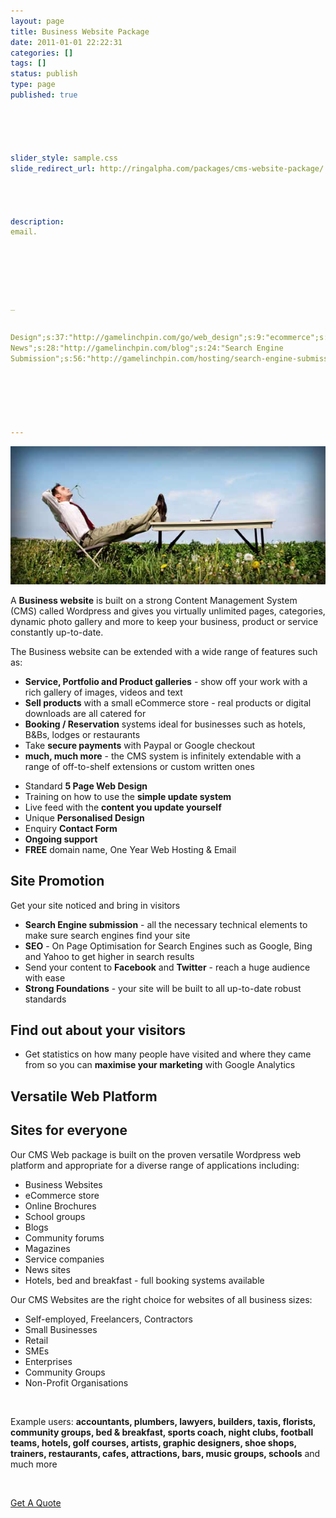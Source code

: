 ```yaml
---
layout: page
title: Business Website Package
date: 2011-01-01 22:22:31
categories: []
tags: []
status: publish
type: page
published: true





slider_style: sample.css
slide_redirect_url: http://ringalpha.com/packages/cms-website-package/




description:
email.






_


Design";s:37:"http://gamelinchpin.com/go/web_design";s:9:"ecommerce";s:42:"/web-design-packages/web-design-ecommerce/";s:7:"hosting";s:28:"http://ringalpha.com/hosting";s:6:"domain";s:22:"/hosting/domain-names/";s:9:"marketing";s:37:"http://ringalpha.com/search-marketing";s:8:"Training";s:51:"http://gamelinchpin.com/about/about-simeon/training";s:9:"Portfolio";s:52:"http://gamelinchpin.com/about/about-simeon/portfolio";s:11:"Latest
News";s:28:"http://gamelinchpin.com/blog";s:24:"Search Engine
Submission";s:56:"http://gamelinchpin.com/hosting/search-engine-submission";}s:4:"time";i:1422697980;}






---
```

![](assets/easy_cms.jpg "Easy CMS")

<div style="float:right;margin:0 0 10px 10px">

</div>

A **Business website** is built on a strong Content Management System
(CMS) called Wordpress and gives you virtually unlimited pages,
categories, dynamic photo gallery and more to keep your business,
product or service constantly up-to-date.

The Business website can be extended with a wide range of features such
as:

-   **Service, Portfolio and Product galleries** - show off your work
    with a rich gallery of images, videos and text
-   **Sell products** with a small eCommerce store - real products or
    digital downloads are all catered for
-   **Booking / Reservation** systems ideal for businesses such as
    hotels, B&Bs, lodges or restaurants
-   Take **secure payments** with Paypal or Google checkout
-   **much, much more** - the CMS system is infinitely extendable with a
    range of off-to-shelf extensions or custom written ones

<!-- -->

<!-- -->

-   Standard **5 Page Web Design**
-   Training on how to use the **simple update system**
-   Live feed with the **content you update yourself**
-   Unique **Personalised Design**
-   Enquiry **Contact Form**
-   **Ongoing support**
-   **FREE** domain name, One Year Web Hosting & Email

Site Promotion
--------------

Get your site noticed and bring in visitors

-   **Search Engine submission** - all the necessary technical elements
    to make sure search engines find your site
-   **SEO** - On Page Optimisation for Search Engines such as Google,
    Bing and Yahoo to get higher in search results
-   Send your content to **Facebook** and **Twitter** - reach a huge
    audience with ease
-   **Strong Foundations** - your site will be built to all up-to-date
    robust standards

Find out about your visitors
----------------------------

-   Get statistics on how many people have visited and where they came
    from so you can **maximise your marketing** with Google Analytics

Versatile Web Platform
----------------------

Sites for everyone
------------------

Our CMS Web package is built on the proven versatile Wordpress web
platform and appropriate for a diverse range of applications
including:

-   Business Websites
-   eCommerce store
-   Online Brochures
-   School groups
-   Blogs
-   Community forums
-   Magazines
-   Service companies
-   News sites
-   Hotels, bed and breakfast - full booking systems available

Our CMS Websites are the right choice for websites of all business
sizes:

-   Self-employed, Freelancers, Contractors
-   Small Businesses
-   Retail
-   SMEs
-   Enterprises
-   Community Groups
-   Non-Profit Organisations

 

Example
users: **accountants, plumbers, lawyers, builders, taxis,
florists, community groups, bed & breakfast, sports coach, night clubs,
football teams, hotels, golf courses, artists, graphic designers, shoe
shops, trainers, restaurants, cafes, attractions, bars, music groups,
schools** and much more

<div style="clear:both;">

 

</div>

<div style="margin: 0px auto;">

[Get A Quote](/quote)

</div>

<div style="clear:both;">

 

</div>
